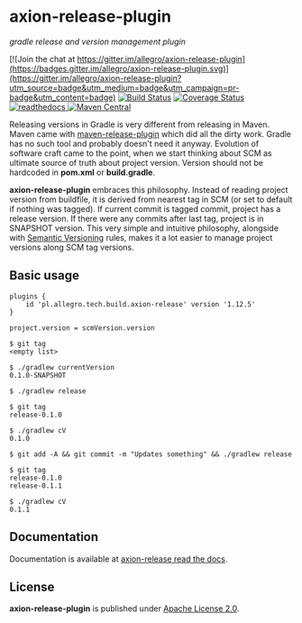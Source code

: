 axion-release-plugin
====

*gradle release and version management plugin*

[![Join the chat at https://gitter.im/allegro/axion-release-plugin](https://badges.gitter.im/allegro/axion-release-plugin.svg)](https://gitter.im/allegro/axion-release-plugin?utm_source=badge&utm_medium=badge&utm_campaign=pr-badge&utm_content=badge)
[![Build Status](https://travis-ci.org/allegro/axion-release-plugin.svg?branch=master)](https://travis-ci.org/allegro/axion-release-plugin)
[![Coverage Status](https://coveralls.io/repos/allegro/axion-release-plugin/badge.svg?branch=development)](https://coveralls.io/r/allegro/axion-release-plugin)
[![readthedocs](https://readthedocs.org/projects/axion-release-plugin/badge/?version=latest) ](http://axion-release-plugin.readthedocs.org/en/latest/)
[![Maven Central](https://maven-badges.herokuapp.com/maven-central/pl.allegro.tech.build/axion-release-plugin/badge.svg?style=flat)](https://maven-badges.herokuapp.com/maven-central/pl.allegro.tech.build/axion-release-plugin)

Releasing versions in Gradle is very different from releasing in Maven. Maven came with
[maven-release-plugin](http://maven.apache.org/maven-release/maven-release-plugin/) which
did all the dirty work. Gradle has no such tool and probably doesn't need it anyway. Evolution of software craft came
to the point, when we start thinking about SCM as ultimate source of truth about project version. Version should not be
hardcoded in **pom.xml** or **build.gradle**.

**axion-release-plugin** embraces this philosophy. Instead of reading project version from buildfile, it is derived
from nearest tag in SCM (or set to default if nothing was tagged). If current commit is tagged commit, project has
a release version. If there were any commits after last tag, project is in SNAPSHOT version. This very simple and
intuitive philosophy, alongside with [Semantic Versioning](http://semver.org/) rules, makes it a lot easier to manage
project versions along SCM tag versions.

## Basic usage

```
plugins {
    id 'pl.allegro.tech.build.axion-release' version '1.12.5'
}

project.version = scmVersion.version
```

```
$ git tag
<empty list>

$ ./gradlew currentVersion
0.1.0-SNAPSHOT

$ ./gradlew release

$ git tag
release-0.1.0

$ ./gradlew cV
0.1.0

$ git add -A && git commit -m "Updates something" && ./gradlew release

$ git tag
release-0.1.0
release-0.1.1

$ ./gradlew cV
0.1.1
```

## Documentation

Documentation is available at [axion-release read the docs](https://readthedocs.org/docs/axion-release-plugin/en/latest).

## License

**axion-release-plugin** is published under [Apache License 2.0](http://www.apache.org/licenses/LICENSE-2.0).
